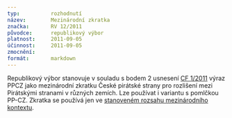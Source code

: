 ```yaml
---
typ:          rozhodnutí
název:        Mezinárodní zkratka
značka:       RV 12/2011
původce:      republikový výbor
platnost:     2011-09-05
účinnost:     2011-09-05
zmocnění:     
formát:       markdown
---
```


Republikový výbor stanovuje v souladu s bodem 2 usnesení [CF 1/2011](http://www.pirati.cz/cf/1/2011) výraz PPCZ jako mezinárodní zkratku České pirátské strany pro rozlišení mezi Pirátskými stranami v různých zemích. Lze používat i variantu s pomlčkou PP-CZ. Zkratka se používá jen ve [stanoveném rozsahu mezinárodního kontextu](http://www.pirati.cz/cf/1/2011).
